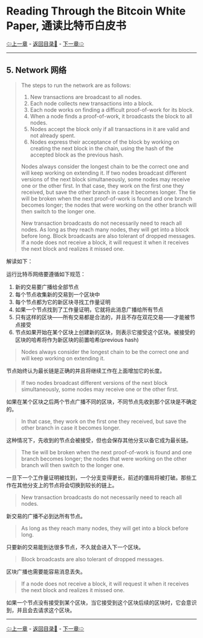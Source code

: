 # Reading Through the Bitcoin White Paper, 通读比特币白皮书

[⇦上一章](wp04.md) - [返回目录📖](whitepaper.md) - [下一章⇨](wp06.md)

---

## 5. Network 网络

> The steps to run the network are as follows:
> 
> 1) New transactions are broadcast to all nodes.
> 2) Each node collects new transactions into a block.
> 3) Each node works on finding a difficult proof-of-work for its block.
> 4) When a node finds a proof-of-work, it broadcasts the block to all nodes.
> 5) Nodes accept the block only if all transactions in it are valid and not already spent.
> 6) Nodes express their acceptance of the block by working on creating the next block in the chain, using the hash of the accepted block as the previous hash.
> 
> Nodes always consider the longest chain to be the correct one and will keep working on extending it. If two nodes broadcast different versions of the next block simultaneously, some nodes may receive one or the other first. In that case, they work on the first one they received, but save the other branch in case it becomes longer. The tie will be broken when the next proof-of-work is found and one branch becomes longer; the nodes that were working on the other branch will then switch to the longer one.
>
> New transaction broadcasts do not necessarily need to reach all nodes. As long as they reach
many nodes, they will get into a block before long. Block broadcasts are also tolerant of dropped
messages. If a node does not receive a block, it will request it when it receives the next block and
realizes it missed one.

解读如下：

运行比特币网络要遵循如下规范：

1) 新的交易要广播给全部节点
2) 每个节点收集新的交易到一个区块中
3) 每个节点都为它的新区块寻找工作量证明
4) 如果一个节点找到了工作量证明，它就将此消息广播给所有节点
5) 只有这样的区块——所有交易都是合法的，并且不存在双花交易——才能被节点接受
6) 节点如果开始在某个区块上创建新的区块，则表示它接受这个区块。被接受的区块的哈希将作为新区块的前置哈希(previous hash)

> Nodes always consider the longest chain to be the correct one and will keep working on extending it. 

节点始终认为最长链是正确的并且将继续工作在上面增加它的长度。

> If two nodes broadcast different versions of the next block simultaneously, some nodes may receive one or the other first. 

如果在某个区块之后两个节点广播不同的区块，不同节点先收到那个区块是不确定的。

> In that case, they work on the first one they received, but save the other branch in case it becomes longer. 

这种情况下，先收到的节点会被接受，但也会保存其他分支以备它成为最长链。

> The tie will be broken when the next proof-of-work is found and one branch becomes longer; the nodes that were working on the other branch will then switch to the longer one.

一旦下一个工作量证明被找到，一个分支变得更长，前述的僵局将被打破。那些工作在其他分支上的节点将会切换到较长的链上。

> New transaction broadcasts do not necessarily need to reach all nodes. 

新交易的广播不必到达所有节点。

> As long as they reach many nodes, they will get into a block before long. 

只要新的交易能到达很多节点，不久就会进入下一个区块。

> Block broadcasts are also tolerant of dropped messages. 

区块广播也需要能容易消息丢失。

> If a node does not receive a block, it will request it when it receives the next block and realizes it missed one.

如果一个节点没有接受到某个区块，当它接受到这个区块后续的区块时，它会意识到，并且会去请求这个区块。

---

[⇦上一章](wp04.md) - [返回目录📖](whitepaper.md) - [下一章⇨](wp06.md)
